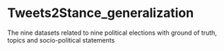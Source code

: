 # Tweets2Stance_generalization
The nine datasets related to nine political elections with ground of truth, topics and socio-political statements

